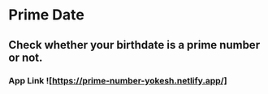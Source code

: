 # Prime Date

## Check whether your birthdate is a prime number or not.
### App Link ![https://prime-number-yokesh.netlify.app/] 